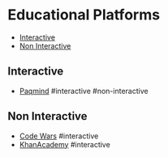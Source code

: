 # Educational Platforms

- [Interactive](#interactive)
- [Non Interactive](#non-interactive)

## Interactive

- [Paqmind](http://paqmind.com) #interactive #non-interactive

## Non Interactive

- [Code Wars](https://www.codewars.com) #interactive
- [KhanAcademy](https://www.khanacademy.org) #interactive
